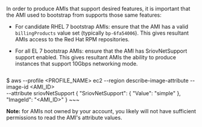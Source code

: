 In order to produce AMIs that support desired features, it is important that the AMI used to bootstrap from supports those same features:

* For candidate RHEL 7 bootstrap AMIs: ensure that the AMI has a valid `billingProducts` value set (typically `bp-6fa54006`). This gives resultant AMIs access to the Red Hat RPM repositories. 
* For all EL 7 bootstrap AMIs: ensure that the AMI has SriovNetSupport support enabled. This gives resultant AMIs the ability to produce instances that support 10Gbps networking mode.

    ~~~
$ aws --profile <PROFILE_NAME> ec2 --region <REGION> describe-image-attribute --image-id <AMI_ID> \
  --attribute sriovNetSupport
{
    "SriovNetSupport": {
        "Value": "simple"
    },
    "ImageId": "<AMI_ID>"
}
    ~~~

**Note:** for AMIs not owned by your account, you likely will not have sufficient permissions to read the AMI's attribute values.
